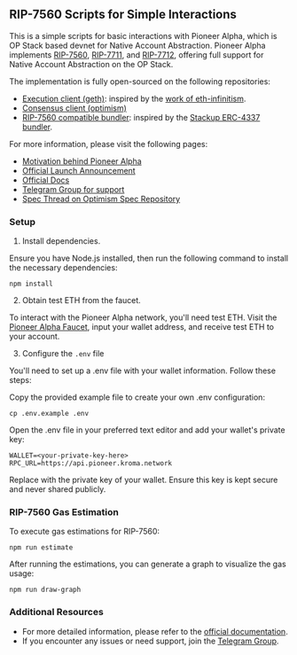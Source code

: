 ## RIP-7560 Scripts for Simple Interactions

This is a simple scripts for basic interactions with Pioneer Alpha, which is OP Stack based devnet for Native Account Abstraction.
Pioneer Alpha implements [RIP-7560](https://github.com/ethereum/RIPs/blob/master/RIPS/rip-7560.md), [RIP-7711](https://github.com/ethereum/RIPs/blob/master/RIPS/rip-7711.md),
and [RIP-7712](https://github.com/ethereum/RIPs/blob/master/RIPS/rip-7712.md), offering full support for Native Account Abstraction on the OP Stack.

The implementation is fully open-sourced on the following repositories:

- [Execution client (geth)](https://github.com/kroma-network/7560-poc-geth): inspired by the [work of eth-infinitism](https://github.com/eth-infinitism/go-ethereum).
- [Consensus client (optimism)](https://github.com/kroma-network/7560-poc-optimism)
- [RIP-7560 compatible bundler](https://github.com/kroma-network/rip7560-bundler): inspired by the [Stackup ERC-4337 bundler](https://github.com/stackup-wallet/stackup-bundler).

For more information, please visit the following pages:

- [Motivation behind Pioneer Alpha](https://blog.kroma.network/beyond-erc-4337-native-account-abstraction-on-layer-2-aab89a83794b)
- [Official Launch Announcement](https://blog.kroma.network/calling-all-account-abstraction-builders-launch-of-pioneer-alpha-ce79190baddd)
- [Official Docs](https://docs.pioneer.kroma.network/)
- [Telegram Group for support](https://t.me/rip7560_pioneer)
- [Spec Thread on Optimism Spec Repository](https://github.com/ethereum-optimism/specs/discussions/202)

### Setup

1. Install dependencies.

Ensure you have Node.js installed, then run the following command to install the necessary dependencies:

```
npm install
```

2. Obtain test ETH from the faucet.

To interact with the Pioneer Alpha network, you'll need test ETH.
Visit the [Pioneer Alpha Faucet](https://faucet.pioneer.kroma.network/), input your wallet address, and receive test ETH to your account.

3. Configure the `.env` file

You'll need to set up a .env file with your wallet information. Follow these steps:

Copy the provided example file to create your own .env configuration:

```
cp .env.example .env
```

Open the .env file in your preferred text editor and add your wallet's private key:

```
WALLET=<your-private-key-here>
RPC_URL=https://api.pioneer.kroma.network
```

Replace <your-private-key-here> with the private key of your wallet. Ensure this key is kept secure and never shared publicly.

### RIP-7560 Gas Estimation

To execute gas estimations for RIP-7560:

```
npm run estimate
```

After running the estimations, you can generate a graph to visualize the gas usage:

```
npm run draw-graph
```

### Additional Resources

- For more detailed information, please refer to the [official documentation](https://docs.pioneer.kroma.network).
- If you encounter any issues or need support, join the [Telegram Group](https://t.me/rip7560_pioneer).

